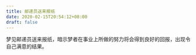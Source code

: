 ```yaml
---
title: 邮递员送来报纸
date: 2020-02-15T20:54:12+08:00
draft: false
---
```


梦见邮递员送来报纸，暗示梦者在事业上所做的努力将会得到良好的回报，出现令自己满意的结果。